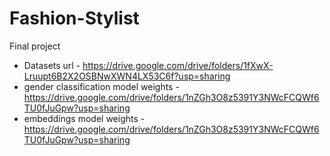 # Fashion-Stylist
Final project 

* Datasets url - https://drive.google.com/drive/folders/1fXwX-Lruupt6B2X2OSBNwXWN4LX53C6f?usp=sharing
* gender classification model weights - https://drive.google.com/drive/folders/1nZGh3O8z5391Y3NWcFCQWf6TU0fJuGpw?usp=sharing
* embeddings model weights - https://drive.google.com/drive/folders/1nZGh3O8z5391Y3NWcFCQWf6TU0fJuGpw?usp=sharing

